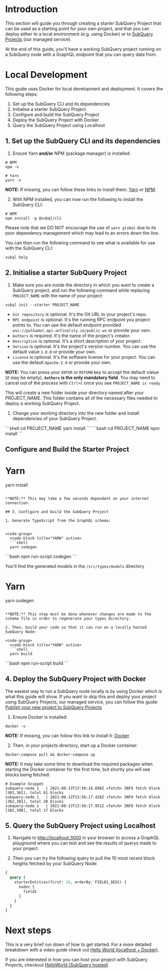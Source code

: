 # Introduction
This section will guide you through creating a starter SubQuery Project that can be used as a starting point for your own project, and that you can deploy either to a local environment (e.g. using Docker) or to [SubQuery Projects](https://project.subquery.network/) (our managed service).

At the end of this guide, you'll have a working SubQuery project running on a SubQuery node with a GraphQL endpoint that you can query data from.

# Local Development

This guide uses Docker for local development and deployment. It covers the following steps:

1. Set up the SubQuery CLI and its dependencies
2. Initialise a starter SubQuery Project
3. Configure and build the SubQuery Project
4. Deploy the SubQuery Project with Docker
5. Query the SubQuery Project using Localhost

## 1. Set up the SubQuery CLI and its dependencies

1. Ensure Yarn **and/or** NPM (package manager) is installed:
   
```shell
# NPM
npm -v

# Yarn
yarn -v
``` 
**NOTE:** If missing, you can follow these links to install them: [Yarn](https://classic.yarnpkg.com/en/docs/install/) or [NPM](https://www.npmjs.com/get-npm).

2. With NPM installed, you can now run the following to install the SubQuery CLI:
```shell
# NPM
npm install -g @subql/cli
```
Please note that we DO NOT encourage the use of `yarn global` due to its poor dependency management which may lead to an errors down the line.

You can then run the following command to see what is available for use with the SubQuery CLI:

```shell
subql help
```

## 2. Initialise a starter SubQuery Project

1. Make sure you are inside the directory in which you want to create a SubQuery project, and run the following command while replacing `PROJECT_NAME` with the name of your project:

```shell
subql init --starter PROJECT_NAME
```

- `Git repository` is optional. It's the Git URL to your project's repo.
- `RPC endpoint` is optional. It's the running RPC endpoint you project points to. You can use the default endpoint provided `wss://polkadot.api.onfinality.io/public-ws` or provide your own.
- `Authors` is required. It's the name of the project's creator.
- `Description` is optional. It's a short description of your project.
- `Version` is optional. It's the project's version number. You can use the default value `1.0.0` or provide your own.
- `License` is optional. It's the software license for your project. You can use the default `Apache-2.0` or provide your own.

**NOTE:** You can press your `ENTER` or `RETURN` key to accept the default vialue (it may be empty). **`Authors` is the only mandatory field**. You may need to cancel out of the process with `Ctrl+C` once you see `PROJECT_NAME is ready` 

This will create a new folder inside your directory named after your PROJECT_NAME. This folder contains all of the necessary files needed to deploy a working SubQuery Project.

1. Change your working directory into the new folder and install dependencies of your SubQuery Project.

<code-group>
  <code-block title="YARN" active>
  ```shell
  cd PROJECT_NAME
  yarn install
  ```
  </code-block>

  <code-block title="NPM">
  ```bash
  cd PROJECT_NAME
  npm install
  ```
  </code-block>
</code-group>

## Configure and Build the Starter Project

# Yarn
yarn install
```

**NOTE:** This may take a few seconds dependent on your internet connection.

## 3. Configure and build the SubQuery Project

1. Generate TypeScript from the GraphQL schema:


<code-group>
  <code-block title="YARN" active>
  ```shell
  yarn codegen
  ```
  </code-block>

  <code-block title="NPM">
  ```bash
  npm run-script codegen
  ```
  </code-block>
</code-group>

You'll find the generated models in the `/src/types/models` directory


# Yarn
yarn codegen
```

**NOTE:** This step must be done whenever changes are made to the schema file in order to regenerate your types directory.

2. Then, build your code so that it can run on a locally hosted SubQuery Node:

<code-group>
  <code-block title="YARN" active>
  ```shell
  yarn build
  ```
  </code-block>

  <code-block title="NPM">
  ```bash
  npm run-script build
  ```
  </code-block>
</code-group>

## 4. Deploy the SubQuery Project with Docker

The easiest way to run a SubQuery node locally is by using Docker which is what this guide will show. If you want to skip this and deploy your project using SubQuery Projects, our managed service, you can follow this guide: [Publish your new project to SubQuery Projects](../publish/publish.md)

1. Ensure Docker is installed:

```shell
docker -v
```

**NOTE:** If missing, you can follow this link to install it: [Docker](https://docs.docker.com/get-docker/)

2. Then, in your projects directory, start up a Docker container:

```shell
docker-compose pull && docker-compose up
```

**NOTE:** It may take some time to download the required packages when starting the Docker container for the first time, but shortly you will see blocks being fetched:

```shell
# Example Snippet
subquery-node_1   | 2021-08-13T13:56:16.898Z <fetch> INFO fetch block [301,361], total 61 blocks
subquery-node_1   | 2021-08-13T13:56:17.426Z <fetch> INFO fetch block [362,381], total 20 blocks
subquery-node_1   | 2021-08-13T13:56:17.951Z <fetch> INFO fetch block [382,398], total 17 blocks
```

## 5. Query the SubQuery Project using Localhost

1. Navigate to [http://localhost:3000](http://localhost:3000) in your browser to access a GraphQL playground where you can test and see the results of querys made to your project.

2. Then you can try the following query to pull the 10 most recent block heights fetched by your SubQuery Node: 

```graphql
{
  query {
    starterEntities(first: 10, orderBy: FIELD1_DESC) {
      nodes {
        field1
      }
    }
  }
}
```   

# Next steps

This is a very brief run down of how to get started. For a more detailed breakdown with a video guide check out [Hello World (localhost + Docker)](https://doc.subquery.network/quickstart/helloworld-localhost.html). 

If you are interested in how you can host your project with SubQuery Projects, checkout [HelloWorld (SubQuery hosted)](https://doc.subquery.network/quickstart/helloworld-hosted.html)